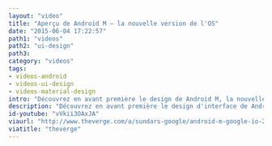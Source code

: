 ```yaml
---
layout: "video"
title: "Aperçu de Android M – la nouvelle version de l'OS"
date: "2015-06-04 17:22:57"
path1: "videos"
path2: "ui-design"
path3:
category: "videos"
tags:
- videos-android
- videos-ui-design
- videos-material-design
intro: "Découvrez en avant première le design de Android M, la nouvelle version de l'OS."
description: "Découvrez en avant première le design d'interface de Android M, la nouvelle version de l'OS"
id-youtube: "vVkii3OAxJA"
viaurl: "http://www.theverge.com/a/sundars-google/android-m-google-io-2015"
viatitle: "theverge"
---
```

